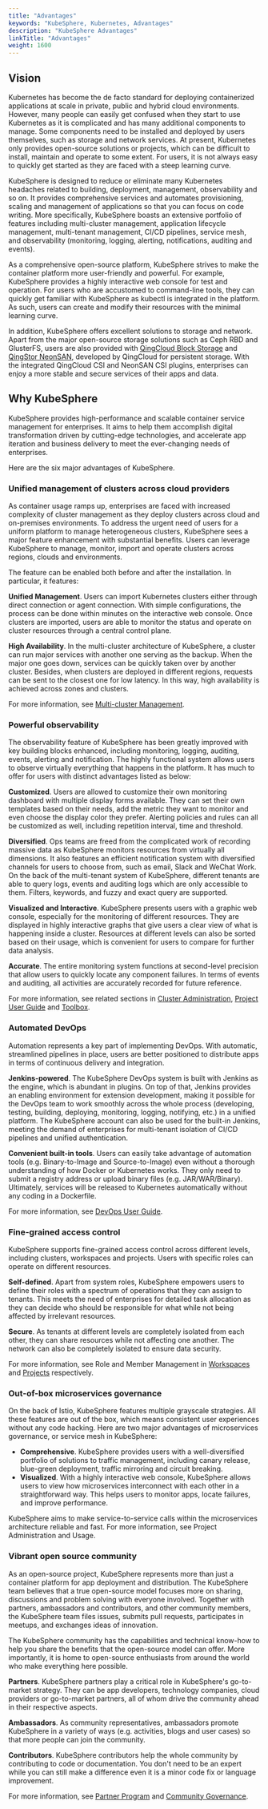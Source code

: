 ```yaml
---
title: "Advantages"
keywords: "KubeSphere, Kubernetes, Advantages"
description: "KubeSphere Advantages"
linkTitle: "Advantages"
weight: 1600
---
```


## Vision

Kubernetes has become the de facto standard for deploying containerized applications at scale in private, public and hybrid cloud environments. However, many people can easily get confused when they start to use Kubernetes as it is complicated and has many additional components to manage. Some components need to be installed and deployed by users themselves, such as storage and network services. At present, Kubernetes only provides open-source solutions or projects, which can be difficult to install, maintain and operate to some extent. For users, it is not always easy to quickly get started as they are faced with a steep learning curve.

KubeSphere is designed to reduce or eliminate many Kubernetes headaches related to building, deployment, management, observability and so on. It provides comprehensive services and automates provisioning, scaling and management of applications so that you can focus on code writing. More specifically, KubeSphere boasts an extensive portfolio of features including multi-cluster management, application lifecycle management, multi-tenant management, CI/CD pipelines, service mesh, and observability (monitoring, logging, alerting, notifications, auditing and events).

As a comprehensive open-source platform, KubeSphere strives to make the container platform more user-friendly and powerful. For example, KubeSphere provides a highly interactive web console for test and operation. For users who are accustomed to command-line tools, they can quickly get familiar with KubeSphere as kubectl is integrated in the platform. As such, users can create and modify their resources with the minimal learning curve.

In addition, KubeSphere offers excellent solutions to storage and network. Apart from the major open-source storage solutions such as Ceph RBD and GlusterFS, users are also provided with [QingCloud Block Storage](https://docs.qingcloud.com/product/storage/volume/) and [QingStor NeonSAN](https://docs.qingcloud.com/product/storage/volume/super_high_performance_shared_volume/), developed by QingCloud for persistent storage. With the integrated QingCloud CSI and NeonSAN CSI plugins, enterprises can enjoy a more stable and secure services of their apps and data.

## Why KubeSphere

KubeSphere provides high-performance and scalable container service management for enterprises. It aims to help them accomplish digital transformation driven by cutting-edge technologies, and accelerate app iteration and business delivery to meet the ever-changing needs of enterprises.

Here are the six major advantages of KubeSphere.

### Unified management of clusters across cloud providers

As container usage ramps up, enterprises are faced with increased complexity of cluster management as they deploy clusters across cloud and on-premises environments. To address the urgent need of users for a uniform platform to manage heterogeneous clusters, KubeSphere sees a major feature enhancement with substantial benefits. Users can leverage KubeSphere to manage, monitor, import and operate clusters across regions, clouds and environments.

The feature can be enabled both before and after the installation. In particular, it features:

**Unified Management**. Users can import Kubernetes clusters either through direct connection or agent connection. With simple configurations, the process can be done within minutes on the interactive web console. Once clusters are imported, users are able to monitor the status and operate on cluster resources through a central control plane.

**High Availability**. In the multi-cluster architecture of KubeSphere, a cluster can run major services with another one serving as the backup. When the major one goes down, services can be quickly taken over by another cluster. Besides, when clusters are deployed in different regions, requests can be sent to the closest one for low latency. In this way, high availability is achieved across zones and clusters.

For more information, see [Multi-cluster Management](../../multicluster-management/).

### Powerful observability

The observability feature of KubeSphere has been greatly improved with key building blocks enhanced, including monitoring, logging, auditing, events, alerting and notification. The highly functional system allows users to observe virtually everything that happens in the platform. It has much to offer for users with distinct advantages listed as below:

**Customized**. Users are allowed to customize their own monitoring dashboard with multiple display forms available. They can set their own templates based on their needs, add the metric they want to monitor and even choose the display color they prefer. Alerting policies and rules can all be customized as well, including repetition interval, time and threshold.

**Diversified**. Ops teams are freed from the complicated work of recording massive data as KubeSphere monitors resources from virtually all dimensions. It also features an efficient notification system with diversified channels for users to choose from, such as email, Slack and WeChat Work. On the back of the multi-tenant system of KubeSphere, different tenants are able to query logs, events and auditing logs which are only accessible to them. Filters, keywords, and fuzzy and exact query are supported.

**Visualized and Interactive**. KubeSphere presents users with a graphic web console, especially for the monitoring of different resources. They are displayed in highly interactive graphs that give users a clear view of what is happening inside a cluster. Resources at different levels can also be sorted based on their usage, which is convenient for users to compare for further data analysis.

**Accurate**. The entire monitoring system functions at second-level precision that allow users to quickly locate any component failures. In terms of events and auditing, all activities are accurately recorded for future reference.

For more information, see related sections in [Cluster Administration](../../cluster-administration/), [Project User Guide](../../project-user-guide/) and [Toolbox](../../toolbox/).

### Automated DevOps

Automation represents a key part of implementing DevOps. With automatic, streamlined pipelines in place, users are better positioned to distribute apps in terms of continuous delivery and integration.

**Jenkins-powered**. The KubeSphere DevOps system is built with Jenkins as the engine, which is abundant in plugins. On top of that, Jenkins provides an enabling environment for extension development, making it possible for the DevOps team to work smoothly across the whole process (developing, testing, building, deploying, monitoring, logging, notifying, etc.) in a unified platform. The KubeSphere account can also be used for the built-in Jenkins, meeting the demand of enterprises for multi-tenant isolation of CI/CD pipelines and unified authentication.

**Convenient built-in tools**. Users can easily take advantage of automation tools (e.g. Binary-to-Image and Source-to-Image) even without a thorough understanding of how Docker or Kubernetes works. They only need to submit a registry address or upload binary files (e.g. JAR/WAR/Binary). Ultimately, services will be released to Kubernetes automatically without any coding in a Dockerfile.

For more information, see [DevOps User Guide](../../devops-user-guide/).

### Fine-grained access control

KubeSphere supports fine-grained access control across different levels, including clusters, workspaces and projects. Users with specific roles can operate on different resources.

**Self-defined**. Apart from system roles, KubeSphere empowers users to define their roles with a spectrum of operations that they can assign to tenants. This meets the need of enterprises for detailed task allocation as they can decide who should be responsible for what while not being affected by irrelevant resources.

**Secure**. As tenants at different levels are completely isolated from each other, they can share resources while not affecting one another. The network can also be completely isolated to ensure data security.

For more information, see Role and Member Management in [Workspaces](../../workspace-administration/role-and-member-management/) and [Projects](../../project-administration/role-and-member-management/) respectively.

### Out-of-box microservices governance

On the back of Istio, KubeSphere features multiple grayscale strategies. All these features are out of the box, which means consistent user experiences without any code hacking. Here are two major advantages of microservices governance, or service mesh in KubeSphere:

- **Comprehensive**. KubeSphere provides users with a well-diversified portfolio of solutions to traffic management, including canary release, blue-green deployment, traffic mirroring and circuit breaking.
- **Visualized**. With a highly interactive web console, KubeSphere allows users to view how microservices interconnect with each other in a straightforward way. This helps users to monitor apps, locate failures, and improve performance.

KubeSphere aims to make service-to-service calls within the microservices architecture reliable and fast. For more information, see Project Administration and Usage.

### Vibrant open source community

As an open-source project, KubeSphere represents more than just a container platform for app deployment and distribution. The KubeSphere team believes that a true open-source model focuses more on sharing, discussions and problem solving with everyone involved. Together with partners, ambassadors and contributors, and other community members, the KubeSphere team files issues, submits pull requests, participates in meetups, and exchanges ideas of innovation.

The KubeSphere community has the capabilities and technical know-how to help you share the benefits that the open-source model can offer. More importantly, it is home to open-source enthusiasts from around the world who make everything here possible.

**Partners**. KubeSphere partners play a critical role in KubeSphere's go-to-market strategy. They can be app developers, technology companies, cloud providers or go-to-market partners, all of whom drive the community ahead in their respective aspects.

**Ambassadors**. As community representatives, ambassadors promote KubeSphere in a variety of ways (e.g. activities, blogs and user cases) so that more people can join the community.

**Contributors**. KubeSphere contributors help the whole community by contributing to code or documentation. You don't need to be an expert while you can still make a difference even it is a minor code fix or language improvement.

For more information, see [Partner Program](https://kubesphere.io/partner/) and [Community Governance](https://kubesphere.io/contribution/).